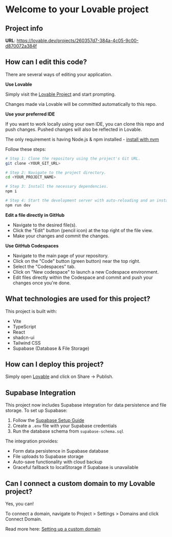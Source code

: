 # Welcome to your Lovable project

## Project info

**URL**: https://lovable.dev/projects/260357d7-384a-4c05-9c00-d870072a384f

## How can I edit this code?

There are several ways of editing your application.

**Use Lovable**

Simply visit the [Lovable Project](https://lovable.dev/projects/260357d7-384a-4c05-9c00-d870072a384f) and start prompting.

Changes made via Lovable will be committed automatically to this repo.

**Use your preferred IDE**

If you want to work locally using your own IDE, you can clone this repo and push changes. Pushed changes will also be reflected in Lovable.

The only requirement is having Node.js & npm installed - [install with nvm](https://github.com/nvm-sh/nvm#installing-and-updating)

Follow these steps:

```sh
# Step 1: Clone the repository using the project's Git URL.
git clone <YOUR_GIT_URL>

# Step 2: Navigate to the project directory.
cd <YOUR_PROJECT_NAME>

# Step 3: Install the necessary dependencies.
npm i

# Step 4: Start the development server with auto-reloading and an instant preview.
npm run dev
```

**Edit a file directly in GitHub**

- Navigate to the desired file(s).
- Click the "Edit" button (pencil icon) at the top right of the file view.
- Make your changes and commit the changes.

**Use GitHub Codespaces**

- Navigate to the main page of your repository.
- Click on the "Code" button (green button) near the top right.
- Select the "Codespaces" tab.
- Click on "New codespace" to launch a new Codespace environment.
- Edit files directly within the Codespace and commit and push your changes once you're done.

## What technologies are used for this project?

This project is built with:

- Vite
- TypeScript
- React
- shadcn-ui
- Tailwind CSS
- Supabase (Database & File Storage)

## How can I deploy this project?

Simply open [Lovable](https://lovable.dev/projects/260357d7-384a-4c05-9c00-d870072a384f) and click on Share -> Publish.

## Supabase Integration

This project now includes Supabase integration for data persistence and file storage. To set up Supabase:

1. Follow the [Supabase Setup Guide](./SUPABASE_SETUP.md)
2. Create a `.env` file with your Supabase credentials
3. Run the database schema from `supabase-schema.sql`

The integration provides:

- Form data persistence in Supabase database
- File uploads to Supabase storage
- Auto-save functionality with cloud backup
- Graceful fallback to localStorage if Supabase is unavailable

## Can I connect a custom domain to my Lovable project?

Yes, you can!

To connect a domain, navigate to Project > Settings > Domains and click Connect Domain.

Read more here: [Setting up a custom domain](https://docs.lovable.dev/tips-tricks/custom-domain#step-by-step-guide)
